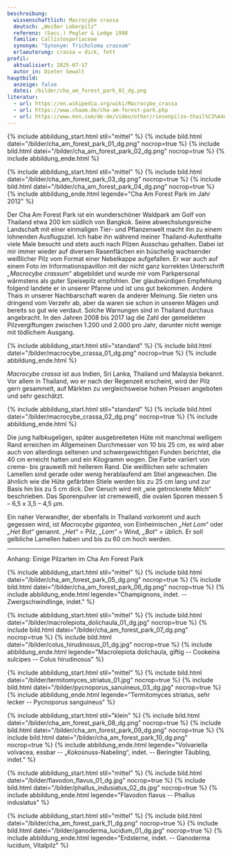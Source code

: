 ```yaml
---
beschreibung:
  wissenschaftlich: Macrocybe crassa
  deutsch: „Weißer Leberpilz“
  referenz: (Sacc.) Pegler & Lodge 1998
  familie: Callistosporiaceae
  synonym: "Synonym: Tricholoma crassum"
  erlaeuterung: crassa = dick, fett
profil:
  aktualisiert: 2025-07-17
  autor_in: Dieter Gewalt
hauptbild:
  anzeige: false
  datei: /bilder/cha_am_forest_park_01_dg.png
literatur:
  - url: https://en.wikipedia.org/wiki/Macrocybe_crassa
  - url: https://www.chaam.de/cha-am-forest-park.php
  - url: https://www.msn.com/de-de/video/other/riesenpilze-thail%C3%A4ndischer-bauer-macht-gigantischen-fund/vi-AA1IuY19?ocid=winp1taskbar&cvid=e2ba8b3bdda04df8fba93098fe665a6a&ei=20
---
```

{% include abbildung_start.html stil="mittel" %}
{% include bild.html datei="/bilder/cha_am_forest_park_01_dg.png" nocrop=true %}
{% include bild.html datei="/bilder/cha_am_forest_park_02_dg.png" nocrop=true %}
{% include abbildung_ende.html %}

{% include abbildung_start.html stil="mittel" %}
{% include bild.html datei="/bilder/cha_am_forest_park_03_dg.png" nocrop=true %}
{% include bild.html datei="/bilder/cha_am_forest_park_04_dg.png" nocrop=true %}
{% include abbildung_ende.html legende="Cha Am Forest Park im Jahr 2012" %}

Der Cha Am Forest Park ist ein wunderschöner Waldpark am Golf von Thailand etwa 200 km südlich von Bangkok. Seine abwechslungsreiche Landschaft mit einer einmaligen Tier- und Pflanzenwelt macht ihn zu einem lohnenden Ausflugsziel. Ich habe ihn während meiner Thailand-Aufenthalte viele Male besucht und stets auch nach Pilzen Ausschau gehalten. Dabei ist mir immer wieder auf diversen Rasenflächen ein büschelig wachsender weißlicher Pilz vom Format einer Nebelkappe aufgefallen. Er war auch auf einem Foto im Informationspavillon mit der nicht ganz korrekten Unterschrift *„Macrocybe crassum“* abgebildet und wurde mir vom Parkpersonal wärmstens als guter Speisepilz empfohlen. Der glaubwürdigen Empfehlung folgend landete er in unserer Pfanne und ist uns gut bekommen. Andere Thais in unserer Nachbarschaft waren da anderer Meinung. Sie rieten uns dringend vom Verzehr ab, aber da waren sie schon in unseren Mägen und bereits so gut wie verdaut. Solche Warnungen sind in Thailand durchaus angebracht. In den Jahren 2008 bis 2017 lag die Zahl der gemeldeten Pilzvergiftungen zwischen 1.200 und 2.000 pro Jahr, darunter nicht wenige mit tödlichem Ausgang.

{% include abbildung_start.html stil="standard" %}
{% include bild.html datei="/bilder/macrocybe_crassa_01_dg.png" nocrop=true %}
{% include abbildung_ende.html %}

*Macrocybe crassa* ist aus Indien, Sri Lanka, Thailand und Malaysia bekannt. Vor allem in Thailand, wo er nach der Regenzeit erscheint, wird der Pilz gern gesammelt, auf Märkten zu vergleichsweise hohen Preisen angeboten und sehr geschätzt.

{% include abbildung_start.html stil="standard" %}
{% include bild.html datei="/bilder/macrocybe_crassa_02_dg.png" nocrop=true %}
{% include abbildung_ende.html %}

Die jung halbkugeligen, später ausgebreiteten Hüte mit manchmal welligem Rand erreichen im Allgemeinen Durchmesser von 10 bis 25 cm, es wird aber auch von allerdings seltenen und schwergewichtigen Funden berichtet, die 40 cm erreicht hatten und ein Kilogramm wogen. Die Farbe variiert von creme- bis grauweiß mit hellerem Rand. Die weißlichen sehr schmalen Lamellen sind gerade oder wenig herablaufend am Stiel angewachen. Die ähnlich wie die Hüte gefärbten Stiele werden bis zu 25 cm lang und zur Basis hin bis zu 5 cm dick. Der Geruch wird mit „wie getrocknete Milch“ beschrieben. Das Sporenpulver ist cremeweiß, die ovalen Sporen messen 5 – 6,5 x 3,5 – 4,5 µm.

Ein naher Verwandter, der ebenfalls in Thailand vorkommt und auch gegessen wird, ist *Macrocybe gigantea*, von Einheimischen *„Het Lom“* oder *„Het Bot“* genannt. *„Het“* = Pilz, *„Lom“* = Wind, *„Bot“* = üblich. Er soll gelbliche Lamellen haben und bis zu 60 cm hoch werden.

- - -

Anhang: Einige Pilzarten im Cha Am Forest Park

{% include abbildung_start.html stil="mittel" %}
{% include bild.html datei="/bilder/cha_am_forest_park_05_dg.png" nocrop=true %}
{% include bild.html datei="/bilder/cha_am_forest_park_06_dg.png" nocrop=true %}
{% include abbildung_ende.html legende="Champignons, indet. -- Zwergschwindlinge, indet." %}

{% include abbildung_start.html stil="mittel" %}
{% include bild.html datei="/bilder/macrolepiota_dolichaula_01_dg.jpg" nocrop=true %}
{% include bild.html datei="/bilder/cha_am_forest_park_07_dg.png" nocrop=true %}
{% include bild.html datei="/bilder/colus_hirudinosus_01_dg.jpg" nocrop=true %}
{% include abbildung_ende.html legende="Macrolepiota dolichaula, giftig -- Cookeina sulcipes -- Colus hirudinosus" %}

{% include abbildung_start.html stil="mittel" %}
{% include bild.html datei="/bilder/termitomyces_striatus_01.jpg" nocrop=true %}
{% include bild.html datei="/bilder/pycnoporus_sanuineus_03_dg.jpg" nocrop=true %}
{% include abbildung_ende.html legende="Termitomyces striatus, sehr lecker -- Pycnoporus sanguineus" %}

{% include abbildung_start.html stil="klein" %}
{% include bild.html datei="/bilder/cha_am_forest_park_08_dg.png" nocrop=true %}
{% include bild.html datei="/bilder/cha_am_forest_park_09_dg.png" nocrop=true %}
{% include bild.html datei="/bilder/cha_am_forest_park_10_dg.png" nocrop=true %}
{% include abbildung_ende.html legende="Volvariella volvacea, essbar -- „Kokosnuss-Nabeling“, indet. -- Beringter Täubling, indet." %}

{% include abbildung_start.html stil="mittel" %}
{% include bild.html datei="/bilder/flavodon_flavus_01_dg.jpg" nocrop=true %}
{% include bild.html datei="/bilder/phallus_indusiatus_02_ds.jpg" nocrop=true %}
{% include abbildung_ende.html legende="Flavodon flavus -- Phallus indusiatus" %}

{% include abbildung_start.html stil="mittel" %}
{% include bild.html datei="/bilder/cha_am_forest_park_11_dg.png" nocrop=true %}
{% include bild.html datei="/bilder/ganoderma_lucidum_01_dg.jpg" nocrop=true %}
{% include abbildung_ende.html legende="Erdsterne, indet. -- Ganoderma lucidum, Vitalpilz" %}